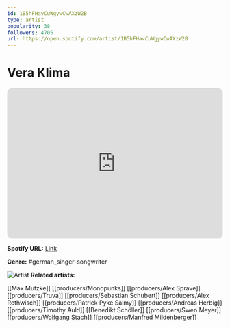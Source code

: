 ```yaml
---
id: 1B5hFHavCuWgywCwAXzW2B
type: artist
popularity: 38
followers: 4705
url: https://open.spotify.com/artist/1B5hFHavCuWgywCwAXzW2B
---
```

# Vera Klima

<iframe style="border-radius:12px" src="https://open.spotify.com/embed/artist/1B5hFHavCuWgywCwAXzW2B" width="100%" height="352" frameBorder="0" allowfullscreen="" allow="autoplay; clipboard-write; encrypted-media; fullscreen; picture-in-picture" loading="lazy"></iframe>

**Spotify URL:** [Link](https://open.spotify.com/artist/1B5hFHavCuWgywCwAXzW2B)

**Genre:**  #german_singer-songwriter

![Artist](https://i.scdn.co/image/ab6761610000e5eb7efdeda24585a4857619c859)
**Related artists:**

[[Max Mutzke]]
[[producers/Monopunks]]
[[producers/Alex Sprave]]
[[producers/Truva]]
[[producers/Sebastian Schubert]]
[[producers/Alex Rethwisch]]
[[producers/Patrick Pyke Salmy]]
[[producers/Andreas Herbig]]
[[producers/Timothy Auld]]
[[Benedikt Schöller]]
[[producers/Swen Meyer]]
[[producers/Wolfgang Stach]]
[[producers/Manfred Mildenberger]]
